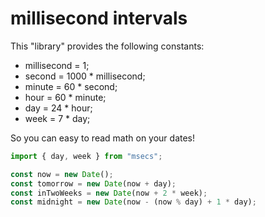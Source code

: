 # millisecond intervals

This "library" provides the following constants:

- millisecond = 1;
- second = 1000 \* millisecond;
- minute = 60 \* second;
- hour = 60 \* minute;
- day = 24 \* hour;
- week = 7 \* day;

So you can easy to read math on your dates!

```javascript
import { day, week } from "msecs";

const now = new Date();
const tomorrow = new Date(now + day);
const inTwoWeeks = new Date(now + 2 * week);
const midnight = new Date(now - (now % day) + 1 * day);
```

